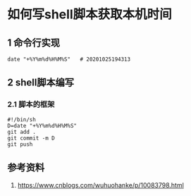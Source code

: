 # 如何写shell脚本获取本机时间   

## 1 命令行实现    

```shell 
date "+%Y%m%d%H%M%S"   # 20201025194313  
```

## 2 shell脚本编写   
### 2.1 脚本的框架   
```shell 
#!/bin/sh
D=date "+%Y%m%d%H%M%S" 
git add .
git commit -m D
git push  
```   

## 参考资料  
1. https://www.cnblogs.com/wuhuohanke/p/10083798.html  

